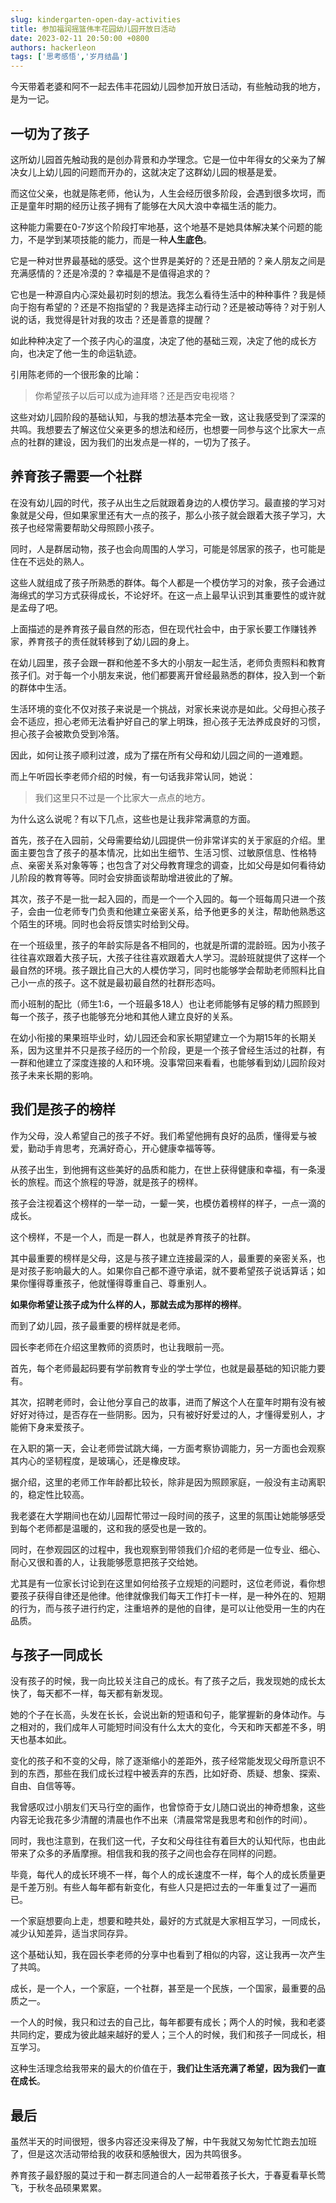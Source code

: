 ```yaml
---
slug: kindergarten-open-day-activities
title: 参加福润摇篮伟丰花园幼儿园开放日活动
date: 2023-02-11 20:50:00 +0800
authors: hackerleon
tags: ['思考感悟','岁月结晶']
---
```


今天带着老婆和阿不一起去伟丰花园幼儿园参加开放日活动，有些触动我的地方，是为一记。

<!--truncate-->

## 一切为了孩子

这所幼儿园首先触动我的是创办背景和办学理念。它是一位中年得女的父亲为了解决女儿上幼儿园的问题而开办的，这就决定了这群幼儿园的根基是爱。

而这位父亲，也就是陈老师，他认为，人生会经历很多阶段，会遇到很多坎坷，而正是童年时期的经历让孩子拥有了能够在大风大浪中幸福生活的能力。

这种能力需要在0-7岁这个阶段打牢地基，这个地基不是她具体解决某个问题的能力，不是学到某项技能的能力，而是一种**人生底色**。

它是一种对世界最基础的感受。这个世界是美好的？还是丑陋的？亲人朋友之间是充满感情的？还是冷漠的？幸福是不是值得追求的？

它也是一种源自内心深处最初时刻的想法。我怎么看待生活中的种种事件？我是倾向于抱有希望的？还是不抱指望的？我是选择主动行动？还是被动等待？对于别人说的话，我觉得是针对我的攻击？还是善意的提醒？

如此种种决定了一个孩子内心的温度，决定了他的基础三观，决定了他的成长方向，也决定了他一生的命运轨迹。

引用陈老师的一个很形象的比喻：

> 你希望孩子以后可以成为迪拜塔？还是西安电视塔？

这些对幼儿园阶段的基础认知，与我的想法基本完全一致，这让我感受到了深深的共鸣。我想要去了解这位父亲更多的想法和经历，也想要一同参与这个比家大一点点的社群的建设，因为我们的出发点是一样的，一切为了孩子。

## 养育孩子需要一个社群

在没有幼儿园的时代，孩子从出生之后就跟着身边的人模仿学习。最直接的学习对象就是父母，但如果家里还有大一点的孩子，那么小孩子就会跟着大孩子学习，大孩子也经常需要帮助父母照顾小孩子。

同时，人是群居动物，孩子也会向周围的人学习，可能是邻居家的孩子，也可能是住在不远处的熟人。

这些人就组成了孩子所熟悉的群体。每个人都是一个模仿学习的对象，孩子会通过海绵式的学习方式获得成长，不论好坏。在这一点上最早认识到其重要性的或许就是孟母了吧。

上面描述的是养育孩子最自然的形态，但在现代社会中，由于家长要工作赚钱养家，养育孩子的责任就转移到了幼儿园的身上。

在幼儿园里，孩子会跟一群和他差不多大的小朋友一起生活，老师负责照料和教育孩子们。对于每一个小朋友来说，他们都要离开曾经最熟悉的群体，投入到一个新的群体中生活。

生活环境的变化不仅对孩子来说是一个挑战，对家长来说亦是如此。父母担心孩子会不适应，担心老师无法看护好自己的掌上明珠，担心孩子无法养成良好的习惯，担心孩子会被欺负受到冷落。

因此，如何让孩子顺利过渡，成为了摆在所有父母和幼儿园之间的一道难题。

而上午听园长李老师介绍的时候，有一句话我非常认同，她说：

> 我们这里只不过是一个比家大一点点的地方。

为什么这么说呢？有以下几点，这些也是让我非常满意的方面。

首先，孩子在入园前，父母需要给幼儿园提供一份非常详实的关于家庭的介绍。里面主要包含了孩子的基本情况，比如出生细节、生活习惯、过敏原信息、性格特点、亲密关系对象等等；也包含了对父母教育理念的调查，比如父母是如何看待幼儿阶段的教育等等。同时会安排面谈帮助增进彼此的了解。

其次，孩子不是一批一起入园的，而是一个一个入园的。每一个班每周只进一个孩子，会由一位老师专门负责和他建立亲密关系，给予他更多的关注，帮助他熟悉这个陌生的环境。同时也会将反馈实时给到父母。

在一个班级里，孩子的年龄实际是各不相同的，也就是所谓的混龄班。因为小孩子往往喜欢跟着大孩子玩，大孩子往往喜欢跟着大人学习。混龄班就提供了这样一个最自然的环境。孩子跟比自己大的人模仿学习，同时也能够学会帮助老师照料比自己小一点的孩子。这不就是最初最自然的社群形态吗。

而小班制的配比（师生1:6，一个班最多18人）也让老师能够有足够的精力照顾到每一个孩子，孩子也能够充分地和其他人建立良好的关系。

在幼小衔接的果果班毕业时，幼儿园还会和家长期望建立一个为期15年的长期关系，因为这里并不只是孩子经历的一个阶段，更是一个孩子曾经生活过的社群，有一群和他建立了深度连接的人和环境。没事常回来看看，也能够看到幼儿园阶段对孩子未来长期的影响。

## 我们是孩子的榜样

作为父母，没人希望自己的孩子不好。我们希望他拥有良好的品质，懂得爱与被爱，勤动手肯思考，充满好奇心，开心健康幸福等等。

从孩子出生，到他拥有这些美好的品质和能力，在世上获得健康和幸福，有一条漫长的旅程。而这个旅程的导游，就是孩子的榜样。

孩子会注视着这个榜样的一举一动，一颦一笑，也模仿着榜样的样子，一点一滴的成长。

这个榜样，不是一个人，而是一群人，也就是养育孩子的社群。

其中最重要的榜样是父母，这是与孩子建立连接最深的人，最重要的亲密关系，也是对孩子影响最大的人。如果你自己都不遵守承诺，就不要希望孩子说话算话；如果你懂得尊重孩子，他就懂得尊重自己、尊重别人。

**如果你希望让孩子成为什么样的人，那就去成为那样的榜样**。

而到了幼儿园，孩子最重要的榜样就是老师。

园长李老师在介绍这里教师的资质时，也让我眼前一亮。

首先，每个老师最起码要有学前教育专业的学士学位，也就是最基础的知识能力要有。

其次，招聘老师时，会让他分享自己的故事，进而了解这个人在童年时期有没有被好好对待过，是否存在一些阴影。因为，只有被好好爱过的人，才懂得爱别人，才能俯下身来爱孩子。

在入职的第一天，会让老师尝试跳大绳，一方面考察协调能力，另一方面也会观察其内心的坚韧程度，是玻璃心，还是橡皮球。

据介绍，这里的老师工作年龄都比较长，除非是因为照顾家庭，一般没有主动离职的，稳定性比较高。

我老婆在大学期间也在幼儿园帮忙带过一段时间的孩子，这里的氛围让她能够感受到每个老师都是温暖的，这和我的感受也是一致的。

同时，在参观园区的过程中，我也观察到带领我们介绍的老师是一位专业、细心、耐心又很和善的人，让我能够愿意把孩子交给她。

尤其是有一位家长讨论到在这里如何给孩子立规矩的问题时，这位老师说，看你想要孩子获得自律还是他律。他律就像我们每天工作打卡一样，是一种外在的、短期的行为，而与孩子进行约定，注重培养的是他的自律，是可以让他受用一生的内在品质。

## 与孩子一同成长

没有孩子的时候，我一向比较关注自己的成长。有了孩子之后，我发现她的成长太快了，每天都不一样，每天都有新发现。

她的个子在长高，头发在长长，会说出新的短语和句子，能掌握新的身体动作。与之相对的，我们成年人可能短时间没有什么太大的变化，今天和昨天都差不多，明天也基本如此。

变化的孩子和不变的父母，除了逐渐缩小的差距外，孩子经常能发现父母所意识不到的东西，那些在我们成长过程中被丢弃的东西，比如好奇、质疑、想象、探索、自由、自信等等。

我曾感叹过小朋友们天马行空的画作，也曾惊奇于女儿随口说出的神奇想象，这些内容无论我花多少清醒的清晨也作不出来（清晨常常是我思考和创作的时间）。

同时，我也注意到，在我们这一代，子女和父母往往有着巨大的认知代际，也由此带来了众多的矛盾摩擦。相信我和我的孩子之间也会存在同样的问题。

毕竟，每代人的成长环境不一样，每个人的成长速度不一样，每个人的成长质量更是千差万别。有些人每年都有新变化，有些人只是把过去的一年重复过了一遍而已。

一个家庭想要向上走，想要和睦共处，最好的方式就是大家相互学习，一同成长，减少认知差异，适当求同存异。

这个基础认知，我在园长李老师的分享中也看到了相似的内容，这让我再一次产生了共鸣。

成长，是一个人，一个家庭，一个社群，甚至是一个民族，一个国家，最重要的品质之一。

一个人的时候，我只和过去的自己比，每年都要有成长；两个人的时候，我和老婆共同约定，要成为彼此越来越好的爱人；三个人的时候，我们和孩子一同成长，相互学习。

这种生活理念给我带来的最大的价值在于，**我们让生活充满了希望，因为我们一直在成长**。

## 最后

虽然半天的时间很短，很多内容还没来得及了解，中午我就又匆匆忙忙跑去加班了，但是这次活动带给我的收获和感触很大，因为共鸣很多。

养育孩子最舒服的莫过于和一群志同道合的人一起带着孩子长大，于春夏看草长莺飞，于秋冬品硕果累累。
